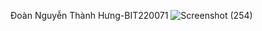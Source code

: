 Đoàn Nguyễn Thành Hưng-BIT220071
![Screenshot (254)](https://github.com/user-attachments/assets/f56204d2-fd3b-4604-a501-87882e195401)
